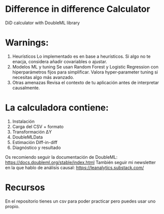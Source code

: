 # Difference in difference Calculator
DiD calculator with DoubleML library

# Warnings:
1. Heurísticos
Lo implementado es en base a heurísticos. Si algo no te enacja, considera añadir covariables o ajustar.
2. Modelos ML y tuning
Se usan Random Forest y Logistic Regression con hiperparámetros fijos para simplificar. Valora hyper‑parameter tuning si necesitas algo más avanzado.
3. Otras amenazas
Revisa el contexto de tu aplicación antes de interpretar causalmente.

# La calculadora contiene:
1. Instalación
2. Carga del CSV + formato
3. Transformación ΔY
4. DoubleMLData
5. Estimación Diff-in-diff
6. Diagnóstico y resultado

Os recomiendo seguir la documentación de DoubleML: https://docs.doubleml.org/stable/index.html
También seguir mi newsletter en la que hablo de análisis causal: https://leanalytics.substack.com/

# Recursos
En el repositorio tienes un csv para poder practicar pero puedes usar uno propio.
